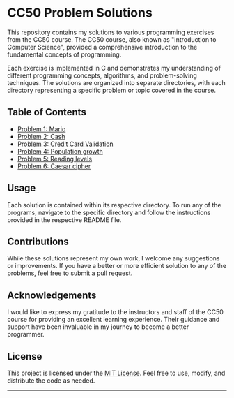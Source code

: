 # CC50 Problem Solutions

This repository contains my solutions to various programming exercises from the CC50 course. The CC50 course, also known as "Introduction to Computer Science", provided a comprehensive introduction to the fundamental concepts of programming.

Each exercise is implemented in C and demonstrates my understanding of different programming concepts, algorithms, and problem-solving techniques. The solutions are organized into separate directories, with each directory representing a specific problem or topic covered in the course.

## Table of Contents

- [Problem 1: Mario](./mario)
- [Problem 2: Cash](./cash)
- [Problem 3: Credit Card Validation](./credit)
- [Problem 4: Population growth](./population)
- [Problem 5: Reading levels](./readability)
- [Problem 6: Caesar cipher](./caesar)

## Usage

Each solution is contained within its respective directory. To run any of the programs, navigate to the specific directory and follow the instructions provided in the respective README file.

## Contributions

While these solutions represent my own work, I welcome any suggestions or improvements. If you have a better or more efficient solution to any of the problems, feel free to submit a pull request.

## Acknowledgements

I would like to express my gratitude to the instructors and staff of the CC50 course for providing an excellent learning experience. Their guidance and support have been invaluable in my journey to become a better programmer.

## License

This project is licensed under the [MIT License](LICENSE). Feel free to use, modify, and distribute the code as needed.

---
